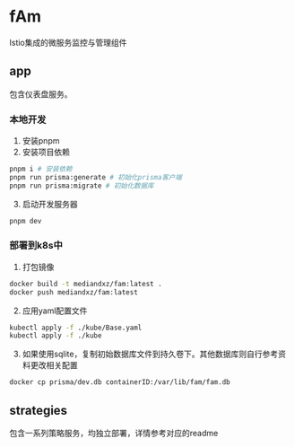 # fAm
Istio集成的微服务监控与管理组件

## app

包含仪表盘服务。

### 本地开发

1. 安装pnpm
2. 安装项目依赖

```bash
pnpm i # 安装依赖
pnpm run prisma:generate # 初始化prisma客户端
pnpm run prisma:migrate # 初始化数据库
```

3. 启动开发服务器

```bash
pnpm dev
```

### 部署到k8s中

1. 打包镜像

```bash
docker build -t mediandxz/fam:latest .
docker push mediandxz/fam:latest
```

2. 应用yaml配置文件

```bash
kubectl apply -f ./kube/Base.yaml
kubectl apply -f ./kube
```

3. 如果使用sqlite，复制初始数据库文件到持久卷下。其他数据库则自行参考资料更改相关配置

```bash
docker cp prisma/dev.db containerID:/var/lib/fam/fam.db
```

## strategies

包含一系列策略服务，均独立部署，详情参考对应的readme
